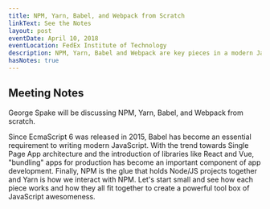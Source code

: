 ```yaml
---
title: NPM, Yarn, Babel, and Webpack from Scratch
linkText: See the Notes
layout: post
eventDate: April 10, 2018
eventLocation: FedEx Institute of Technology
description: NPM, Yarn, Babel and Webpack are key pieces in a modern JavaScript application. Find out how they all work together.
hasNotes: true
---
```


## Meeting Notes

George Spake will be discussing NPM, Yarn, Babel, and Webpack from scratch.

Since EcmaScript 6 was released in 2015, Babel has become an essential requirement to writing modern JavaScript. With the trend towards Single Page App architecture and the introduction of libraries like React and Vue, "bundling" apps for production has become an important component of app development. Finally, NPM is the glue that holds Node/JS projects together and Yarn is how we interact with NPM. Let's start small and see how each piece works and how they all fit together to create a powerful tool box of JavaScript awesomeness.